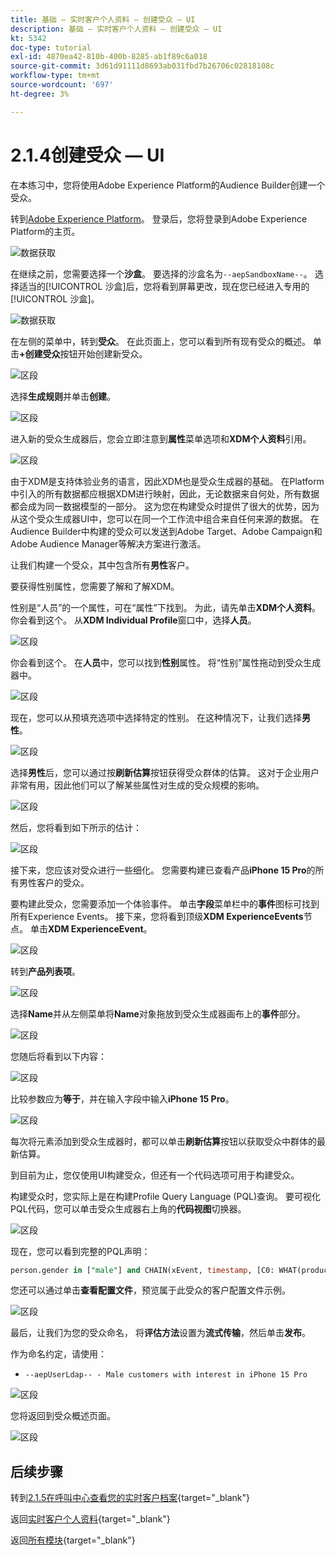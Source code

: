 ```yaml
---
title: 基础 — 实时客户个人资料 — 创建受众 — UI
description: 基础 — 实时客户个人资料 — 创建受众 — UI
kt: 5342
doc-type: tutorial
exl-id: 4870ea42-810b-400b-8285-ab1f89c6a018
source-git-commit: 3d61d91111d8693ab031fbd7b26706c02818108c
workflow-type: tm+mt
source-wordcount: '697'
ht-degree: 3%

---
```


# 2.1.4创建受众 — UI

在本练习中，您将使用Adobe Experience Platform的Audience Builder创建一个受众。

转到[Adobe Experience Platform](https://experience.adobe.com/platform)。 登录后，您将登录到Adobe Experience Platform的主页。

![数据获取](./../../../../modules/delivery-activation/datacollection/dc1.2/images/home.png)

在继续之前，您需要选择一个&#x200B;**沙盒**。 要选择的沙盒名为``--aepSandboxName--``。 选择适当的[!UICONTROL 沙盒]后，您将看到屏幕更改，现在您已经进入专用的[!UICONTROL 沙盒]。

![数据获取](./../../../../modules/delivery-activation/datacollection/dc1.2/images/sb1.png)

在左侧的菜单中，转到&#x200B;**受众**。 在此页面上，您可以看到所有现有受众的概述。 单击&#x200B;**+创建受众**&#x200B;按钮开始创建新受众。

![区段](./images/menuseg.png)

选择&#x200B;**生成规则**&#x200B;并单击&#x200B;**创建**。

![区段](./images/menusegbr.png)

进入新的受众生成器后，您会立即注意到&#x200B;**属性**&#x200B;菜单选项和&#x200B;**XDM个人资料**&#x200B;引用。

![区段](./images/segmentationui.png)

由于XDM是支持体验业务的语言，因此XDM也是受众生成器的基础。 在Platform中引入的所有数据都应根据XDM进行映射，因此，无论数据来自何处，所有数据都会成为同一数据模型的一部分。 这为您在构建受众时提供了很大的优势，因为从这个受众生成器UI中，您可以在同一个工作流中组合来自任何来源的数据。 在Audience Builder中构建的受众可以发送到Adobe Target、Adobe Campaign和Adobe Audience Manager等解决方案进行激活。

让我们构建一个受众，其中包含所有&#x200B;**男性**&#x200B;客户。

要获得性别属性，您需要了解和了解XDM。

性别是“人员”的一个属性，可在“属性”下找到。 为此，请先单击&#x200B;**XDM个人资料**。 你会看到这个。 从&#x200B;**XDM Individual Profile**&#x200B;窗口中，选择&#x200B;**人员**。

![区段](./images/person.png)

你会看到这个。 在&#x200B;**人员**&#x200B;中，您可以找到&#x200B;**性别**&#x200B;属性。 将“性别”属性拖动到受众生成器中。

![区段](./images/gender.png)

现在，您可以从预填充选项中选择特定的性别。 在这种情况下，让我们选择&#x200B;**男性**。

![区段](./images/genderselection.png)

选择&#x200B;**男性**&#x200B;后，您可以通过按&#x200B;**刷新估算**&#x200B;按钮获得受众群体的估算。 这对于企业用户非常有用，因此他们可以了解某些属性对生成的受众规模的影响。

![区段](./images/segmentpreview.png)

然后，您将看到如下所示的估计：

![区段](./images/segmentpreviewest.png)

接下来，您应该对受众进行一些细化。 您需要构建已查看产品&#x200B;**iPhone 15 Pro**&#x200B;的所有男性客户的受众。

要构建此受众，您需要添加一个体验事件。 单击&#x200B;**字段**&#x200B;菜单栏中的&#x200B;**事件**&#x200B;图标可找到所有Experience Events。 接下来，您将看到顶级&#x200B;**XDM ExperienceEvents**&#x200B;节点。 单击&#x200B;**XDM ExperienceEvent**。

![区段](./images/findee.png)

转到&#x200B;**产品列表项**。

![区段](./images/plitems.png)

选择&#x200B;**Name**&#x200B;并从左侧菜单将&#x200B;**Name**&#x200B;对象拖放到受众生成器画布上的&#x200B;**事件**&#x200B;部分。

![区段](./images/eeweb.png)

您随后将看到以下内容：

![区段](./images/eewebpdtlname.png)

比较参数应为&#x200B;**等于**，并在输入字段中输入&#x200B;**iPhone 15 Pro**。

![区段](./images/pv.png)

每次将元素添加到受众生成器时，都可以单击&#x200B;**刷新估算**&#x200B;按钮以获取受众中群体的最新估算。

到目前为止，您仅使用UI构建受众，但还有一个代码选项可用于构建受众。

构建受众时，您实际上是在构建Profile Query Language (PQL)查询。 要可视化PQL代码，您可以单击受众生成器右上角的&#x200B;**代码视图**&#x200B;切换器。

![区段](./images/codeview.png)

现在，您可以看到完整的PQL声明：

```sql
person.gender in ["male"] and CHAIN(xEvent, timestamp, [C0: WHAT(productListItems.exists(name.equals("iPhone 15 Pro", false)))])
```

您还可以通过单击&#x200B;**查看配置文件**，预览属于此受众的客户配置文件示例。

![区段](./images/previewprofilesdtl.png)

最后，让我们为您的受众命名，
将**评估方法**&#x200B;设置为&#x200B;**流式传输**，然后单击&#x200B;**发布**。

作为命名约定，请使用：

- `--aepUserLdap-- - Male customers with interest in iPhone 15 Pro`

![区段](./images/segmentname.png)

您将返回到受众概述页面。

![区段](./images/savedsegment.png)

## 后续步骤

转到[2.1.5在呼叫中心查看您的实时客户档案](./ex5.md){target="_blank"}

返回[实时客户个人资料](./real-time-customer-profile.md){target="_blank"}

返回[所有模块](./../../../../overview.md){target="_blank"}
